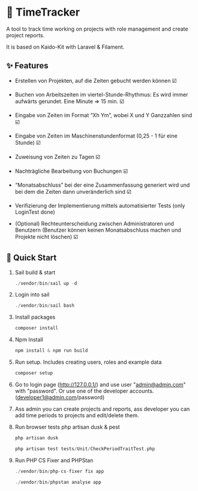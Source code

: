 # 🚀 TimeTracker

A tool to track time working on projects with role management and create project reports.

It is based on Kaido-Kit with Laravel & Filament.

## ✨ Features

- Erstellen von Projekten, auf die Zeiten gebucht werden können ☑️

- Buchen von Arbeitszeiten im viertel-Stunde-Rhythmus: Es wird immer aufwärts gerundet. Eine Minute => 15 min. ☑️

- Eingabe von Zeiten im Format “Xh Ym”, wobei X und Y Ganzzahlen sind ☑️

- Eingabe von Zeiten im Maschinenstundenformat (0,25 - 1 für eine Stunde) ☑️

- Zuweisung von Zeiten zu Tagen ☑️

- Nachträgliche Bearbeitung von Buchungen ☑️

- “Monatsabschluss” bei der eine Zusammenfassung generiert wird und bei dem die Zeiten dann unveränderlich sind ☑️

- Verifizierung der Implementierung mittels automatisierter Tests (only LoginTest done)

- (Optional) Rechteunterscheidung zwischen Administratoren und Benutzern (Benutzer können keinen Monatsabschluss machen
  und Projekte nicht löschen) ☑️

## 🚀 Quick Start

1. Sail build & start

    ```php
    ./vendor/bin/sail up -d 
    ```
2. Login into sail

    ```php
    ./vendor/bin/sail bash 
    ```

3. Install packages

    ```php
    composer install
    ```

4. Npm Install

    ```php
    npm install & npm run build 
    ```
   
5. Run setup. Includes creating users, roles and example data

    ```php
    composer setup
    ```

6. Go to login page (http://127.0.0.1/) and use user "admin@admin.com" with "password". Or use one of the developer
   accounts. (developer1@admin.com/password)

7. Ass admin you can create projects and reports, ass developer you can add time periods to projects and edit/delete
   them.

8. Run browser tests php artisan dusk & pest 

    ```php
   php artisan dusk 
    ```
   ```php
   php artisan test tests/Unit/CheckPeriodTraitTest.php
   ```

9. Run PHP CS Fixer and PHPStan 

    ```php
   ./vendor/bin/php-cs-fixer fix app
    ```
    ```php
   ./vendor/bin/phpstan analyse app
    ```
